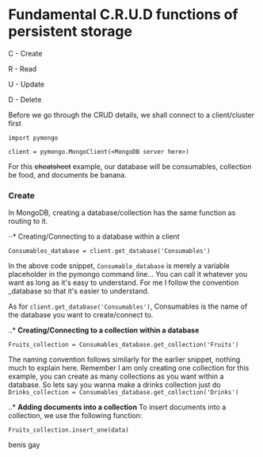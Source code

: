 # Fundamental C.R.U.D functions of persistent storage

C - Create

R - Read

U - Update

D - Delete

Before we go through the CRUD details, we shall connect to a client/cluster first
```
import pymongo

client = pymongo.MongoClient(<MongoDB server here>)
```
For this ~~cheatsheet~~ example, our database will be consumables, collection be food, and documents be banana.
### Create

In MongoDB, creating a database/collection has the same function as routing to it.

⋅⋅* Creating/Connecting to a database within a client
```
Consumables_database = client.get_database('Consumables') 
```
In the above code snippet, `Consumable_database` is merely a variable placeholder in the pymongo command line... You can call it whatever you want as long as it's easy to understand. For me I follow the convention <databasename>_database so that it's easier to understand.
  
  As for `client.get_database('Consumables')`, Consumables is the name of the database you want to create/connect to.
  
  ..* **Creating/Connecting to a collection within a database**
  ```
  Fruits_collection = Consumables_database.get_collection('Fruits')
  ```
  The naming convention follows similarly for the earlier snippet, nothing much to explain here.
  Remember I am only creating one collection for this example, you can create as many collections as you want within a database. So lets say you wanna make a drinks collection just do `Drinks_collection = Consumables_database.get_collection('Drinks')`
  
  ..* **Adding documents into a collection**
  To insert documents into a collection, we use the following function:
  ```
  Fruits_collection.insert_one(data)
  ```
  benis gay
